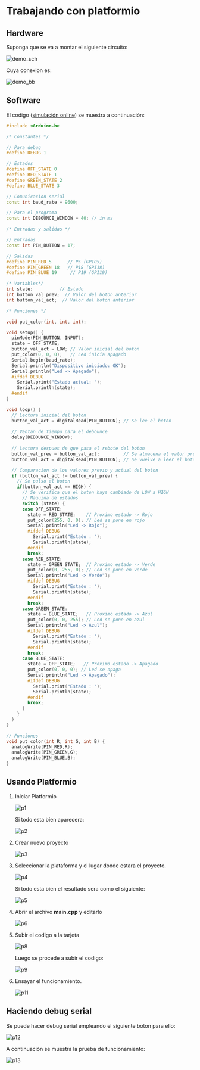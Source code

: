 # Trabajando con platformio

## Hardware

Suponga que se va a montar el siguiente circuito:

![demo_sch](demo_esp_sch.png)

Cuya conexion es:

![demo_bb](demo_esp_bb.png)

## Software

El codigo ([simulación online](https://wokwi.com/projects/375183687075033089)) se muestra a continuación: 

```cpp
#include <Arduino.h>

/* Constantes */

// Para debug
#define DEBUG 1

// Estados 
#define OFF_STATE 0
#define RED_STATE 1
#define GREEN_STATE 2
#define BLUE_STATE 3

// Comunicacion serial
const int baud_rate = 9600;

// Para el programa
const int DEBOUNCE_WINDOW = 40; // in ms

/* Entradas y salidas */

// Entradas
const int PIN_BUTTON = 17;

// Salidas
#define PIN_RED 5      // P5 (GPIO5)
#define PIN_GREEN 18   // P18 (GPI18)
#define PIN_BLUE 19     // P19 (GPI19)

/* Variables*/
int state;          // Estado
int button_val_prev;  // Valor del boton anterior
int button_val_act;  // Valor del boton anterior

/* Funciones */

void put_color(int, int, int);

void setup() {  
  pinMode(PIN_BUTTON, INPUT);  
  state = OFF_STATE;
  button_val_act = LOW; // Valor inicial del boton
  put_color(0, 0, 0);   // Led inicia apagado
  Serial.begin(baud_rate);   
  Serial.println("Dispositivo iniciado: OK");
  Serial.println("Led -> Apagado");
  #ifdef DEBUG   
    Serial.print("Estado actual: ");
    Serial.println(state);
  #endif
}

void loop() {
  // Lectura inicial del boton  
  button_val_act = digitalRead(PIN_BUTTON); // Se lee el boton
  
  // Ventan de tiempo para el debounce
  delay(DEBOUNCE_WINDOW);                   
  
  // Lectura despues de que pasa el rebote del boton 
  button_val_prev = button_val_act;         // Se almacena el valor previo del boton
  button_val_act = digitalRead(PIN_BUTTON); // Se vuelve a leer el boton

  // Comparacion de los valores previo y actual del boton
  if (button_val_act != button_val_prev) {
    // Se pulso el boton
    if(button_val_act == HIGH) {
      // Se verifica que el boton haya cambiado de LOW a HIGH
      // Maquina de estados
      switch (state) {
      case OFF_STATE:            
        state = RED_STATE;    // Proximo estado -> Rojo
        put_color(255, 0, 0); // Led se pone en rojo
        Serial.println("Led -> Rojo");
        #ifdef DEBUG          
          Serial.print("Estado : ");
          Serial.println(state);
        #endif
        break;
      case RED_STATE:            
        state = GREEN_STATE;  // Proximo estado -> Verde
        put_color(0, 255, 0); // Led se pone en verde
        Serial.println("Led -> Verde");
        #ifdef DEBUG          
          Serial.print("Estado : ");
          Serial.println(state);
        #endif
        break;
      case GREEN_STATE:            
        state = BLUE_STATE;   // Proximo estado -> Azul
        put_color(0, 0, 255); // Led se pone en azul
        Serial.println("Led -> Azul");
        #ifdef DEBUG          
          Serial.print("Estado : ");
          Serial.println(state);
        #endif
        break;
      case BLUE_STATE:            
        state = OFF_STATE;   // Proximo estado -> Apagado
        put_color(0, 0, 0); // Led se apaga
        Serial.println("Led -> Apagado");
        #ifdef DEBUG          
          Serial.print("Estado : ");
          Serial.println(state);
        #endif
        break;
      }    
    }
  }
}

// Funciones
void put_color(int R, int G, int B) {
  analogWrite(PIN_RED,R);
  analogWrite(PIN_GREEN,G);
  analogWrite(PIN_BLUE,B);
}
```

## Usando Platformio

1. Iniciar Platformio
   
   ![p1](platformio1.png)

   Si todo esta bien aparecera:

   ![p2](platformio2.png)

2. Crear nuevo proyecto
   
   ![p3](platformio3.png)

3. Seleccionar la plataforma y el lugar donde estara el proyecto.
   
   ![p4](platformio4.png)

   Si todo esta bien el resultado sera como el siguiente:

   ![p5](platformio5.png)
   
4. Abrir el archivo **main.cpp** y editarlo
   
   ![p6](platformio6.png)

5. Subir el codigo a la tarjeta
   
   ![p8](platformio8.png)

   Luego se procede a subir el codigo:

   ![p9](platformio9.png)

6. Ensayar el funcionamiento.
   
   ![p11](platformio11.png)

## Haciendo debug serial

Se puede hacer debug serial empleando el siguiente boton para ello:

![p12](platformio12.png)

A continuación se muestra la prueba de funcionamiento:

![p13](platformio13.png)
